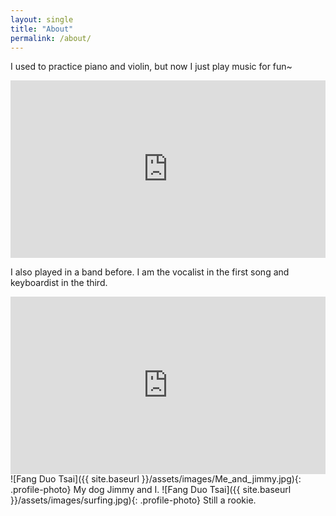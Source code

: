 ```yaml
---
layout: single
title: "About"
permalink: /about/
---
```


I used to practice piano and violin, but now I just play music for fun~

<div class="iframe-container" style="position: relative; width: 100%; padding-bottom: 56.25%;">
    <iframe src="https://www.youtube.com/embed/Sjv2bAbLLL8" style="position: absolute; top: 0; left: 0; width: 100%; height: 100%;" frameborder="0" allow="accelerometer; autoplay; clipboard-write; encrypted-media; gyroscope; picture-in-picture" allowfullscreen></iframe>
</div>

I also played in a band before. I am the vocalist in the first song and keyboardist in the third.

<div class="iframe-container" style="position: relative; width: 100%; padding-bottom: 56.25%;">
    <iframe src="https://www.youtube.com/embed/z9Ntn-NwxBo" style="position: absolute; top: 0; left: 0; width: 100%; height: 100%;" frameborder="0" allow="accelerometer; autoplay; clipboard-write; encrypted-media; gyroscope; picture-in-picture" allowfullscreen></iframe>
</div>
![Fang Duo Tsai]({{ site.baseurl }}/assets/images/Me_and_jimmy.jpg){: .profile-photo}
My dog Jimmy and I.
![Fang Duo Tsai]({{ site.baseurl }}/assets/images/surfing.jpg){: .profile-photo}
Still a rookie.